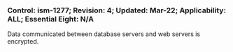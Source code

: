 ### Control: ism-1277; Revision: 4; Updated: Mar-22; Applicability: ALL; Essential Eight: N/A
<p>Data communicated between database servers and web servers is encrypted.</p>